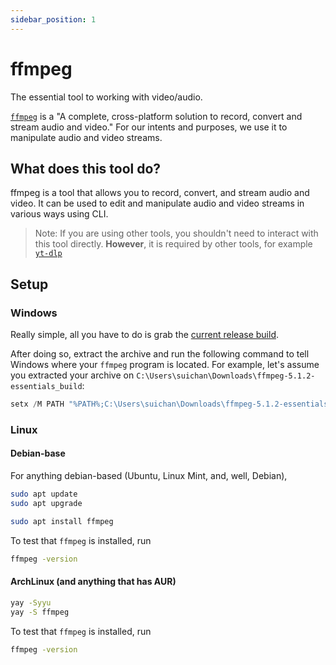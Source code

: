 ```yaml
---
sidebar_position: 1
---
```

# ffmpeg

The essential tool to working with video/audio.

[`ffmpeg`](https://ffmpeg.org/) is a "A complete, cross-platform solution to record, convert and stream audio and video." For our intents and purposes, we use it to manipulate audio and video streams. 

## What does this tool do?
ffmpeg is a tool that allows you to record, convert, and stream audio and video. It can be used to edit and manipulate audio and video streams in various ways using CLI.

> Note: If you are using other tools, you shouldn't need to interact with this tool directly. **However**, it is required by other tools, for example [`yt-dlp`](/docs/tools/yt-dlp/)

## Setup

### Windows 
Really simple, all you have to do is grab the [current release build](https://www.gyan.dev/ffmpeg/builds/). 

After doing so, extract the archive and run the following command to tell Windows where your `ffmpeg` program is located. For example, let's assume you extracted your archive on `C:\Users\suichan\Downloads\ffmpeg-5.1.2-essentials_build`:

```powershell
setx /M PATH "%PATH%;C:\Users\suichan\Downloads\ffmpeg-5.1.2-essentials_build\bin\ffmpeg.exe"
```

### Linux

#### Debian-base
For anything debian-based (Ubuntu, Linux Mint, and, well, Debian), 

```bash
sudo apt update
sudo apt upgrade

sudo apt install ffmpeg
```

To test that `ffmpeg` is installed, run
```bash
ffmpeg -version
```

#### ArchLinux (and anything that has AUR)

```bash
yay -Syyu
yay -S ffmpeg
```

To test that `ffmpeg` is installed, run
```bash
ffmpeg -version
```
